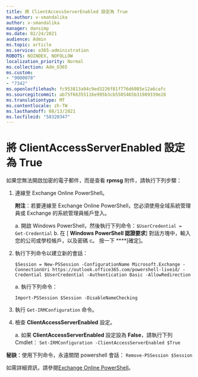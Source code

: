 ```yaml
---
title: 將 ClientAccessServerEnabled 設定為 True
ms.author: v-smandalika
author: v-smandalika
manager: dansimp
ms.date: 02/24/2021
audience: Admin
ms.topic: article
ms.service: o365-administration
ROBOTS: NOINDEX, NOFOLLOW
localization_priority: Normal
ms.collection: Adm_O365
ms.custom:
- "9000078"
- "7342"
ms.openlocfilehash: fc953813a94c9ed3226f81f776d6085e12a6cafc
ms.sourcegitcommit: ab75f66355116e995b3cb5505465b31989339e28
ms.translationtype: MT
ms.contentlocale: zh-TW
ms.lasthandoff: 08/13/2021
ms.locfileid: "58320347"
---
```

# <a name="set-clientaccessserverenabled-to-true"></a>將 ClientAccessServerEnabled 設定為 True

如果您無法開啟加密的電子郵件，而是查看 **rpmsg** 附件，請執行下列步驟：

1. 連線至 Exchange Online PowerShell。

    **附注**：若要連線至 Exchange Online PowerShell，您必須使用全域系統管理員或 Exchange 的系統管理員帳戶登入。

   a. 開啟 Windows PowerShell，然後執行下列命令：`$UserCredential = Get-Credential`
   b. 在 [ **Windows PowerShell 認證要求**] 對話方塊中，輸入您的公司或學校帳戶，以及密碼 c。 按一下 ****[確定]。 

2. 執行下列命令以建立新的會話：

    `$Session = New-PSSession -ConfigurationName Microsoft.Exchange -ConnectionUri https://outlook.office365.com/powershell-liveid/ -Credential $UserCredential -Authentication Basic -AllowRedirection`

    a. 執行下列命令：
    
    `Import-PSSession $Session -DisableNameChecking`

3. 執行 `Get-IRMConfiguration` 命令。

4. 檢查 **ClientAccessServerEnabled** 設定。 

    a. 如果 **ClientAccessServerEnabled** 設定設為 **False**，請執行下列 Cmdlet： `Set-IRMConfiguration -ClientAccessServerEnabled $True`

**秘訣**：使用下列命令，永遠關閉 powershell 會話： `Remove-PSSession $Session`

如需詳細資訊，請參閱[Exchange Online PowerShell](https://docs.microsoft.com/powershell/exchange/connect-to-exchange-online-powershell)。

